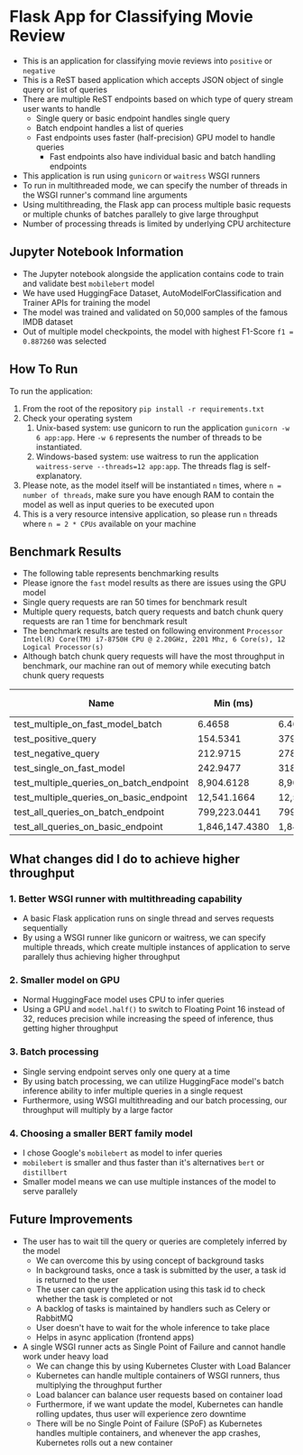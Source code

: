# Flask App for Classifying Movie Review

* This is an application for classifying movie reviews into `positive` or `negative`
* This is a ReST based application which accepts JSON object of single query or list of queries
* There are multiple ReST endpoints based on which type of query stream user wants to handle
  * Single query or basic endpoint handles single query
  * Batch endpoint handles a list of queries
  * Fast endpoints uses faster (half-precision) GPU model to handle queries
    * Fast endpoints also have individual basic and batch handling endpoints 
* This application is run using `gunicorn` or `waitress` WSGI runners
* To run in multithreaded mode, we can specify the number of threads in the WSGI runner's command line arguments
* Using multithreading, the Flask app can process multiple basic requests or multiple chunks of batches parallely to give large throughput
* Number of processing threads is limited by underlying CPU architecture

## Jupyter Notebook Information

* The Jupyter notebook alongside the application contains code to train and validate best `mobilebert` model
* We have used HuggingFace Dataset, AutoModelForClassification and Trainer APIs for training the model
* The model was trained and validated on 50,000 samples of the famous IMDB dataset
* Out of multiple model checkpoints, the model with highest F1-Score `f1 = 0.887260` was selected

## How To Run

To run the application:
1. From the root of the repository `pip install -r requirements.txt`
2. Check your operating system
   1. Unix-based system: use gunicorn to run the application `gunicorn -w 6 app:app`. Here `-w 6` represents the number of threads to be instantiated.
   2. Windows-based system: use waitress to run the application `waitress-serve --threads=12 app:app`. The threads flag is self-explanatory.
3. Please note, as the model itself will be instantiated `n` times, where `n = number of threads`, make sure you have enough RAM to contain the model as well as input queries to be executed upon
4. This is a very resource intensive application, so please run `n` threads where `n = 2 * CPUs` available on your machine

## Benchmark Results

* The following table represents benchmarking results
* Please ignore the `fast` model results as there are issues using the GPU model
* Single query requests are ran 50 times for benchmark result
* Multiple query requests, batch query requests and batch chunk query requests are ran 1 time for benchmark result
* The benchmark results are tested on following environment `Processor	Intel(R) Core(TM) i7-8750H CPU @ 2.20GHz, 2201 Mhz, 6 Core(s), 12 Logical Processor(s)`
* Although batch chunk query requests will have the most throughput in benchmark, our machine ran out of memory while executing batch chunk query requests


| Name | Min (ms) | Max (ms) | Mean (ms) | StdDev (ms) | Median (ms) | IQR (ms) | Outliers | OPS | Rounds | Iterations |
|---|---|---|---|---|---|---|---|---|---|---|
| test_multiple_on_fast_model_batch | 6.4658 | 6.4658 | 6.4658 | 0.0000 | 6.4658 | 0.0000 | 0;0 | 154.6599 | 1 | 1 |
| test_positive_query | 154.5341 | 379.3727 | 230.5865 | 28.8366 | 224.0515 | 19.4085 | 5;3 | 4.3368 | 50 | 1 |
| test_negative_query | 212.9715 | 278.4207 | 226.8281 | 13.3725 | 223.3805 | 12.8005 | 7;3 | 4.4086 | 50 | 1 |
| test_single_on_fast_model | 242.9477 | 318.8451 | 265.8581 | 15.5806 | 261.7750 | 21.4734 | 13;1 | 3.7614 | 50 | 1 |
| test_multiple_queries_on_batch_endpoint | 8,904.6128 | 8,904.6128 | 8,904.6128 | 0.0000 | 8,904.6128 | 0.0000 | 0;0 | 0.1123 | 1 | 1 |
| test_multiple_queries_on_basic_endpoint | 12,541.1664 | 12,541.1664 | 12,541.1664 | 0.0000 | 12,541.1664 | 0.0000 | 0;0 | 0.0797 | 1 | 1 |
| test_all_queries_on_batch_endpoint | 799,223.0441 | 799,223.0441 | 799,223.0441 | 0.0000 | 799,223.0441 | 0.0000 | 0;0 | 0.0013 | 1 | 1 |
| test_all_queries_on_basic_endpoint | 1,846,147.4380 | 1,846,147.4380 | 1,846,147.4380 | 0.0000 | 1,846,147.4380 | 0.0000 | 0;0 | 0.0005 | 1 | 1 |


## What changes did I do to achieve higher throughput

### 1. Better WSGI runner with multithreading capability
* A basic Flask application runs on single thread and serves requests sequentially
* By using a WSGI runner like gunicorn or waitress, we can specify multiple threads, which create multiple instances of application to serve parallely thus achieving higher throughput

### 2. Smaller model on GPU
* Normal HuggingFace model uses CPU to infer queries
* Using a GPU and `model.half()` to switch to Floating Point 16 instead of 32, reduces precision while increasing the speed of inference, thus getting higher throughput

### 3. Batch processing
* Single serving endpoint serves only one query at a time
* By using batch processing, we can utilize HuggingFace model's batch inference ability to infer multiple queries in a single request
* Furthermore, using WSGI multithreading and our batch processing, our throughput will multiply by a large factor

### 4. Choosing a smaller BERT family model
* I chose Google's `mobilebert` as model to infer queries
* `mobilebert` is smaller and thus faster than it's alternatives `bert` or `distillbert`
* Smaller model means we can use multiple instances of the model to serve parallely

## Future Improvements

* The user has to wait till the query or queries are completely inferred by the model
  * We can overcome this by using concept of background tasks
  * In background tasks, once a task is submitted by the user, a task id is returned to the user
  * The user can query the application using this task id to check whether the task is completed or not
  * A backlog of tasks is maintained by handlers such as Celery or RabbitMQ
  * User doesn't have to wait for the whole inference to take place
  * Helps in async application (frontend apps)
* A single WSGI runner acts as Single Point of Failure and cannot handle work under heavy load
  * We can change this by using Kubernetes Cluster with Load Balancer
  * Kubernetes can handle multiple containers of WSGI runners, thus multiplying the throughput further
  * Load balancer can balance user requests based on container load
  * Furthermore, if we want update the model, Kubernetes can handle rolling updates, thus user will experience zero downtime
  * There will be no Single Point of Failure (SPoF) as Kubernetes handles multiple containers, and whenever the app crashes, Kubernetes rolls out a new container
